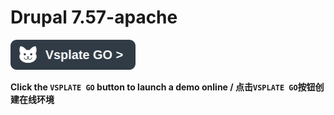 # Drupal 7.57-apache

<a href="https://www.vsplate.com/?docker-compose=https://github.com/vsplate/dcenvs/drupal/7.57-apache"><img alt="VSPLATE GO" src="https://raw.githubusercontent.com/vsplate/images/master/vsgo_btn.png" width="200px"></a>

**Click the `VSPLATE GO` button to launch a demo online / 点击`VSPLATE GO`按钮创建在线环境**